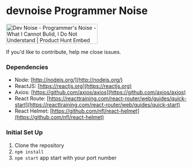# devnoise Programmer Noise

<a href="https://www.producthunt.com/posts/dev-noise-programmer-s-noise?utm_source=badge-featured&utm_medium=badge&utm_souce=badge-dev-noise-programmer-s-noise" target="_blank"><img src="https://api.producthunt.com/widgets/embed-image/v1/featured.svg?post_id=174031&theme=light" alt="Dev Noise - Programmer's Noise  - What I Cannot Bulid, I Do Not Understand | Product Hunt Embed" style="width: 250px; height: 54px;" width="250px" height="54px" /></a>
 
 If you'd like to contribute, help me close issues.
 
  ### Dependencies

  - Node: [http://nodejs.org/](http://nodejs.org/)
  - ReactJS: [https://reactjs.org](https://reactjs.org)
  - Axios: [https://github.com/axios/axios](https://github.com/axios/axios)
  - React Route: [https://reacttraining.com/react-router/web/guides/quick-start](https://reacttraining.com/react-router/web/guides/quick-start)
  - React Helmet: [https://github.com/nfl/react-helmet](https://github.com/nfl/react-helmet)

  ### Initial Set Up

1. Clone the repository
2. `npm install`
3. `npm start` app start with your port number
